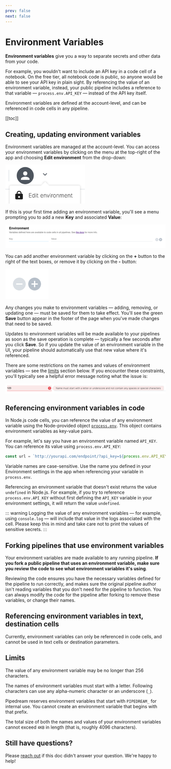 ```yaml
---
prev: false
next: false
---
```


# Environment Variables

**Environment variables** give you a way to separate secrets and other data from your code.

For example, you wouldn't want to include an API key in a code cell of a notebook. On the free tier, all notebook code is public, so anyone would be able to see your API key in plain sight. By referencing the value of an environment variable, instead, your public pipeline includes a reference to that variable — `process.env.API_KEY` — instead of the API key itself.

Environment variables are defined at the account-level, and can be referenced in code cells in any pipeline.

[[toc]]

## Creating, updating environment variables

Environment variables are managed at the account-level. You can access your environment variables by clicking on the menu at the top-right of the app and choosing **Edit environment** from the drop-down:

<div>
<img alt="Edit environment menu" width="250" src="./images/edit-environment.png">
</div>

If this is your first time adding an environment variable, you'll see a menu prompting you to add a new **Key** and associated **Value**:

<div>
<img alt="Add a new env var" src="./images/add-new-env-var.png">
</div>

You can add another environment variable by clicking on the **+** button to the right of the text boxes, or remove it by clicking on the **-** button:

<div>
<img alt="Add or remove env var" src="./images/add-remove-env-var.png">
</div>

Any changes you make to environment variables — adding, removing, or updating one — must be saved for them to take effect. You'll see the green **Save** button appear in the footer of the page when you've made changes that need to be saved.

Updates to environment variables will be made available to your pipelines as soon as the save operation is complete — typically a few seconds after you click **Save**. So if you update the value of an environment variable in the UI, your pipeline should automatically use that new value where it's referenced.

There are some restrictions on the names and values of environment variables — see the [limits](#limits) section below. If you encounter these constraints, you'll typically see a helpful error message noting what the issue is:

<div>
<img alt="Error message" src="./images/env-var-error.png">
</div>

## Referencing environment variables in code

In Node.js code cells, you can reference the value of any environment variable using the Node-provided object [`process.env`](https://nodejs.org/dist/latest-v10.x/docs/api/process.html#process_process_env). This object contains environment variables as key-value pairs.

For example, let's say you have an environment variable named `API_KEY`. You can reference its value using `process.env.API_KEY`:

```javascript
const url = `http://yourapi.com/endpoint/?api_key=${process.env.API_KEY}`;
```

Variable names are case-sensitive. Use the name you defined in your Environment settings in the app when referencing your variable in `process.env`.

Referencing an environment variable that doesn't exist returns the value `undefined` in Node.js. For example, if you try to reference `process.env.API_KEY` without first defining the `API_KEY` variable in your environment settings, it will return the value `undefined`.

::: warning
Logging the value of any environment variables — for example, using `console.log` — will include that value in the logs associated with the cell. Please keep this in mind and take care not to print the values of sensitive secrets.
:::

## Forking pipelines that use environment variables

Your environment variables are made available to any running pipeline. **If you fork a public pipeline that uses an environment variable, make sure you review the code to see what environment variables it's using**.

Reviewing the code ensures you have the necessary variables defined for the pipeline to run correctly, and makes sure the original pipeline author isn't reading variables that you don't need for the pipeline to function. You can always modify the code for the pipeline after forking to remove these variables, or change their names.

## Referencing environment variables in text, destination cells

Currently, environment variables can only be referenced in code cells, and cannot be used in text cells or destination parameters.

## Limits

The value of any environment variable may be no longer than 256 characters.

The names of environment variables must start with a letter. Following characters can use any alpha-numeric character or an underscore (`_`).

Pipedream reserves environment variables that start with `PIPEDREAM_` for internal use. You cannot create an environment variable that begins with that prefix.

The total size of both the names and values of your environment variables cannot exceed `4KB` in length (that is, roughly 4096 characters).

## Still have questions?

Please [reach out](/support/) if this doc didn't answer your question. We're happy to help!
